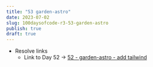 ```yaml
---
title: "53 garden-astro"
date: 2023-07-02
slug: 100daysofcode-r3-53-garden-astro
publish: true
draft: true
---
```


- Resolve links
    - Link to Day 52 -> [52 - garden-astro - add tailwind](1-Projects/100DaysOfCode-R3/52%20-%20garden-astro%20-%20add%20tailwind.md)

